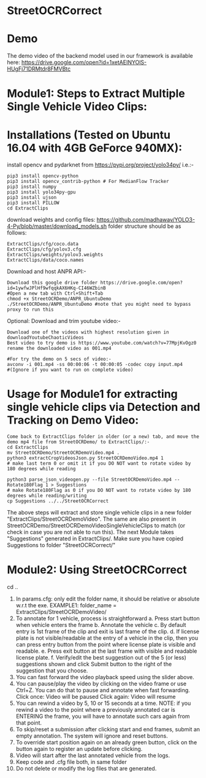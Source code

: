 # StreetOCRCorrect

# Demo
The demo video of the backend model used in our framework is available here: https://drive.google.com/open?id=1xetAEINYOlS-HUgFj71DRMtdr8FMVBtc


# Module1: Steps to Extract Multiple Single Vehicle Video Clips:

# Installations (Tested on Ubuntu 16.04 with 4GB GeForce 940MX):
install opencv and pydarknet from https://pypi.org/project/yolo34py/ i.e.:-
```
pip3 install opencv-python
pip3 install opencv_contrib-python # For MedianFlow Tracker
pip3 install numpy
pip3 install yolo34py-gpu
pip3 install ujson
pip3 install PILLOW
cd ExtractClips
```

download weights and config files: https://github.com/madhawav/YOLO3-4-Py/blob/master/download_models.sh
folder structure should be as follows:
```
ExtractClips/cfg/coco.data
ExtractClips/cfg/yolov3.cfg
ExtractClips/weights/yolov3.weights
ExtractClips/data/coco.names
```

Download and host ANPR API:-
```
Download this google drive folder https://drive.google.com/open?id=1ywfwJPlHf9wfqqkAX6HKq-CI46WZbinB
#Open a new tab with Ctrl+Shift+Tab
chmod +x StreetOCRDemo/ANPR_UbuntuDemo
./StreetOCRDemo/ANPR_UbuntuDemo #note that you might need to bypass proxy to run this
```
Optional: Download and trim youtube video:-
```
Download one of the videos with highest resolution given in downloadYoutubeChaoticVideos
Best video to try demo is https://www.youtube.com/watch?v=77MpjKvOgz0
rename the downloaded video as 001.mp4

#For try the demo on 5 secs of video:-
avconv -i 001.mp4 -ss 00:00:06 -t 00:00:05 -codec copy input.mp4 
#(Ignore if you want to run on complete video) 
```

# Usage for Module1 for extracting single vehicle clips via Detection and Tracking on Demo Video:
```
Come back to ExtractClips folder in older (or a new) tab, and move the demo mp4 file from StreetOCRDemo/ to ExtractClips/:-
cd ExtractClips
mv StreetOCRDemo/StreetOCRDemoVideo.mp4 .
python3 extractCropVideosJson.py StreetOCRDemoVideo.mp4 1
# make last term 0 or omit it if you DO NOT want to rotate video by 180 degrees while reading

python3 parse_json_videogen.py --file StreetOCRDemoVideo.mp4 --Rotate180Flag 1 > Suggestions
# make Rotate180Flag as 0 if you DO NOT want to rotate video by 180 degrees while reading/writing
cp Suggestions ../../StreetOCRCorrect
```
The above steps will extract and store single vehicle clips in a new folder "ExtractClips/StreetOCRDemoVideo". The same are also present in StreetOCRDemo/StreetOCRDemoVideoSingleVehicleClips to match (or check in case you are not able to run this).
The next Module takes "Suggestions" generated in ExtractClips/. Make sure you have copied Suggestions to folder "StreetOCRCorrect/"

# Module2: Using StreetOCRCorrect
cd ..
1. In params.cfg: only edit the folder name, it should be relative or absolute w.r.t the exe.
	 EXAMPLE1: folder_name = ExtractClips/StreetOCRDemoVideo/
2. To annotate for 1 vehicle, process is straightforward
	a. Press start button when vehicle enters the frame
	b. Annotate the vehicle
	c. By default entry is 1st frame of the clip and exit is last frame of the clip.
	d. If license plate is not visible/readable at the entry of a vehicle in the clip, then you can press entry
	button from the point where license plate is visible and readable.
	e. Press exit button at the last frame with visible and readable license plate.
	f. Verify/edit the best suggestion out of the 5 (or less) suggestions shown and click Submit button to the 
	right of the suggestion that you choose.
3. You can fast forward the video playback speed using the slider above.
4. You can pause/play the video by clicking on the video frame or use Ctrl+Z. You can do that to pause and annotate when fast forwarding. 
	Click once: Video will be paused
	Click again: Video will resume
5. You can rewind a video by 5, 10 or 15 seconds at a time.
	NOTE: if you rewind a video to the point where a previously 
	annotated car is ENTERING the frame, you will have to
	annotate such cars again from that point.
6. To skip/reset a submission after clicking start and end frames, submit an empty annotation. The system will ignore and reset buttons.
7. To override start position again on an already green button, click on the button again to register an update before clicking.
8. Video will start after the last annotated vehicle from the logs.
9. Keep code and .cfg file both, in same folder
10. Do not delete or modify the log files that are generated.
